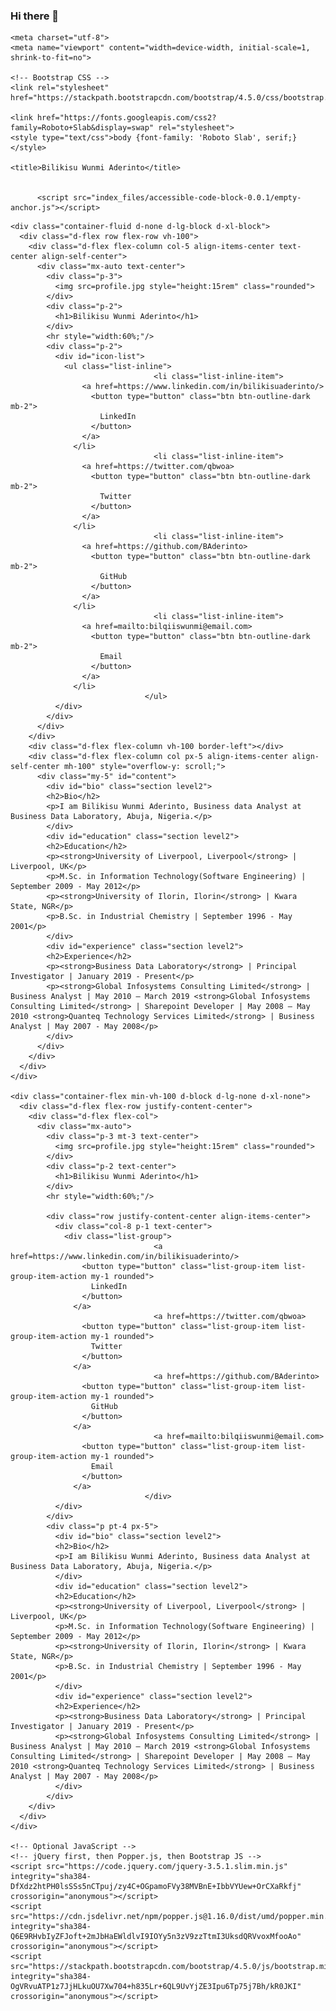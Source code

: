 ### Hi there 👋

<!--
**BAderinto/BAderinto** is a ✨ _special_ ✨ repository because its `README.md` (this file) appears on your GitHub profile.
<!doctype html>
<html lang="en">
  <head>
    <!-- Required meta tags -->
    <meta charset="utf-8">
    <meta name="viewport" content="width=device-width, initial-scale=1, shrink-to-fit=no">

    <!-- Bootstrap CSS -->
    <link rel="stylesheet" href="https://stackpath.bootstrapcdn.com/bootstrap/4.5.0/css/bootstrap.min.css">

    <link href="https://fonts.googleapis.com/css2?family=Roboto+Slab&display=swap" rel="stylesheet">
    <style type="text/css">body {font-family: 'Roboto Slab', serif;}</style>

    <title>Bilikisu Wunmi Aderinto</title>

    
          <script src="index_files/accessible-code-block-0.0.1/empty-anchor.js"></script>
    
    
  </head>
  <body>

    
    <div class="container-fluid d-none d-lg-block d-xl-block">
      <div class="d-flex row flex-row vh-100">
        <div class="d-flex flex-column col-5 align-items-center text-center align-self-center">
          <div class="mx-auto text-center">
            <div class="p-3">
              <img src=profile.jpg style="height:15rem" class="rounded">
            </div>
            <div class="p-2">
              <h1>Bilikisu Wunmi Aderinto</h1>
            </div>
            <hr style="width:60%;"/>
            <div class="p-2">
              <div id="icon-list">
                <ul class="list-inline">
                                    <li class="list-inline-item">
                    <a href=https://www.linkedin.com/in/bilikisuaderinto/>
                      <button type="button" class="btn btn-outline-dark mb-2">
                        LinkedIn
                      </button>
                    </a>
                  </li>
                                    <li class="list-inline-item">
                    <a href=https://twitter.com/qbwoa>
                      <button type="button" class="btn btn-outline-dark mb-2">
                        Twitter
                      </button>
                    </a>
                  </li>
                                    <li class="list-inline-item">
                    <a href=https://github.com/BAderinto>
                      <button type="button" class="btn btn-outline-dark mb-2">
                        GitHub
                      </button>
                    </a>
                  </li>
                                    <li class="list-inline-item">
                    <a href=mailto:bilqiiswunmi@email.com>
                      <button type="button" class="btn btn-outline-dark mb-2">
                        Email
                      </button>
                    </a>
                  </li>
                                  </ul>
              </div>
            </div>
          </div>
        </div>
        <div class="d-flex flex-column vh-100 border-left"></div>
        <div class="d-flex flex-column col px-5 align-items-center align-self-center mh-100" style="overflow-y: scroll;">
          <div class="my-5" id="content">
            <div id="bio" class="section level2">
            <h2>Bio</h2>
            <p>I am Bilikisu Wunmi Aderinto, Business data Analyst at Business Data Laboratory, Abuja, Nigeria.</p>
            </div>
            <div id="education" class="section level2">
            <h2>Education</h2>
            <p><strong>University of Liverpool, Liverpool</strong> | Liverpool, UK</p>
            <p>M.Sc. in Information Technology(Software Engineering) | September 2009 - May 2012</p>
            <p><strong>University of Ilorin, Ilorin</strong> | Kwara State, NGR</p>
            <p>B.Sc. in Industrial Chemistry | September 1996 - May 2001</p>
            </div>
            <div id="experience" class="section level2">
            <h2>Experience</h2>
            <p><strong>Business Data Laboratory</strong> | Principal Investigator | January 2019 - Present</p>
            <p><strong>Global Infosystems Consulting Limited</strong> | Business Analyst | May 2010 – March 2019 <strong>Global Infosystems Consulting Limited</strong> | Sharepoint Developer | May 2008 – May 2010 <strong>Quanteq Technology Services Limited</strong> | Business Analyst | May 2007 - May 2008</p>
            </div>
          </div>
        </div>
      </div>
    </div>

    <div class="container-flex min-vh-100 d-block d-lg-none d-xl-none">
      <div class="d-flex flex-row justify-content-center">
        <div class="d-flex flex-col">
          <div class="mx-auto">
            <div class="p-3 mt-3 text-center">
              <img src=profile.jpg style="height:15rem" class="rounded">
            </div>
            <div class="p-2 text-center">
              <h1>Bilikisu Wunmi Aderinto</h1>
            </div>
            <hr style="width:60%;"/>

            <div class="row justify-content-center align-items-center">
              <div class="col-8 p-1 text-center">
                <div class="list-group">
                                    <a href=https://www.linkedin.com/in/bilikisuaderinto/>
                    <button type="button" class="list-group-item list-group-item-action my-1 rounded">
                      LinkedIn
                    </button>
                  </a>
                                    <a href=https://twitter.com/qbwoa>
                    <button type="button" class="list-group-item list-group-item-action my-1 rounded">
                      Twitter
                    </button>
                  </a>
                                    <a href=https://github.com/BAderinto>
                    <button type="button" class="list-group-item list-group-item-action my-1 rounded">
                      GitHub
                    </button>
                  </a>
                                    <a href=mailto:bilqiiswunmi@email.com>
                    <button type="button" class="list-group-item list-group-item-action my-1 rounded">
                      Email
                    </button>
                  </a>
                                  </div>
              </div>
            </div>
            <div class="p pt-4 px-5">
              <div id="bio" class="section level2">
              <h2>Bio</h2>
              <p>I am Bilikisu Wunmi Aderinto, Business data Analyst at Business Data Laboratory, Abuja, Nigeria.</p>
              </div>
              <div id="education" class="section level2">
              <h2>Education</h2>
              <p><strong>University of Liverpool, Liverpool</strong> | Liverpool, UK</p>
              <p>M.Sc. in Information Technology(Software Engineering) | September 2009 - May 2012</p>
              <p><strong>University of Ilorin, Ilorin</strong> | Kwara State, NGR</p>
              <p>B.Sc. in Industrial Chemistry | September 1996 - May 2001</p>
              </div>
              <div id="experience" class="section level2">
              <h2>Experience</h2>
              <p><strong>Business Data Laboratory</strong> | Principal Investigator | January 2019 - Present</p>
              <p><strong>Global Infosystems Consulting Limited</strong> | Business Analyst | May 2010 – March 2019 <strong>Global Infosystems Consulting Limited</strong> | Sharepoint Developer | May 2008 – May 2010 <strong>Quanteq Technology Services Limited</strong> | Business Analyst | May 2007 - May 2008</p>
              </div>
            </div>
        </div>
      </div>
    </div>

    <!-- Optional JavaScript -->
    <!-- jQuery first, then Popper.js, then Bootstrap JS -->
    <script src="https://code.jquery.com/jquery-3.5.1.slim.min.js" integrity="sha384-DfXdz2htPH0lsSSs5nCTpuj/zy4C+OGpamoFVy38MVBnE+IbbVYUew+OrCXaRkfj" crossorigin="anonymous"></script>
    <script src="https://cdn.jsdelivr.net/npm/popper.js@1.16.0/dist/umd/popper.min.js" integrity="sha384-Q6E9RHvbIyZFJoft+2mJbHaEWldlvI9IOYy5n3zV9zzTtmI3UksdQRVvoxMfooAo" crossorigin="anonymous"></script>
    <script src="https://stackpath.bootstrapcdn.com/bootstrap/4.5.0/js/bootstrap.min.js" integrity="sha384-OgVRvuATP1z7JjHLkuOU7Xw704+h835Lr+6QL9UvYjZE3Ipu6Tp75j7Bh/kR0JKI" crossorigin="anonymous"></script>

  
  </body>
</html>

